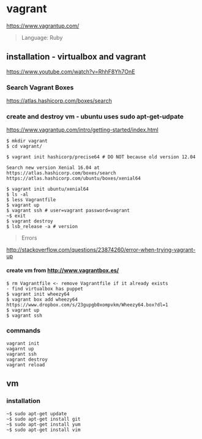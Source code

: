 # vagrant

https://www.vagrantup.com/

> Language: Ruby

## installation - virtualbox and vagrant

https://www.youtube.com/watch?v=RhhF8Yh7OnE

### Search Vagrant Boxes

https://atlas.hashicorp.com/boxes/search

### create and destroy vm - ubuntu uses sudo apt-get-udpate

https://www.vagrantup.com/intro/getting-started/index.html

```
$ mkdir vagrant
$ cd vagrant/

$ vagrant init hashicorp/precise64 # DO NOT because old version 12.04

Search new version Xenial 16.04 at https://atlas.hashicorp.com/boxes/search 
https://atlas.hashicorp.com/ubuntu/boxes/xenial64

$ vagrant init ubuntu/xenial64
$ ls -al
$ less Vagrantfile
$ vagrant up
$ vagrant ssh # user=vagrant password=vagrant
~$ exit
$ vagrant destroy
$ lsb_release -a # version
```

> Errors

http://stackoverflow.com/questions/23874260/error-when-trying-vagrant-up

#### create vm from http://www.vagrantbox.es/

```
$ rm Vagrantfile <- remove Vagrantfile if it already exists
- find virtualbox has puppet
$ vagrant init wheezy64
$ vagrant box add wheezy64 https://www.dropbox.com/s/23gupgb0xompvkm/Wheezy64.box?dl=1
$ vagrant up
$ vagrant ssh
```

### commands

```
vagrant init
vagarnt up
vagrant ssh
vagrant destroy
vagrant reload
```

## vm

### installation

```
~$ sudo apt-get update
~$ sudo apt-get install git
~$ sudo apt-get install yum
~$ sudo apt-get install vim
```
